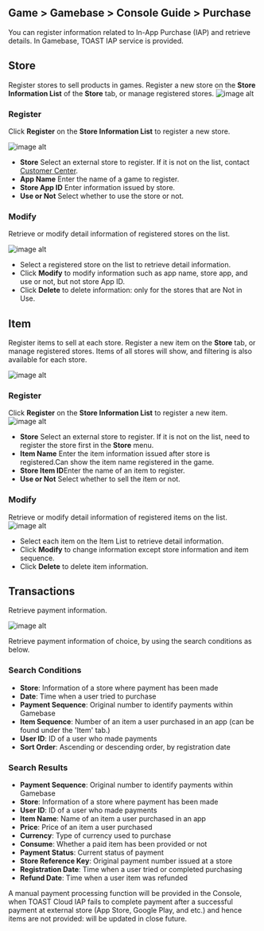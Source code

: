## Game > Gamebase > Console Guide > Purchase

You can register information related to In-App Purchase (IAP) and retrieve details.
In Gamebase, TOAST IAP service is provided.

## Store

Register stores to sell products in games. 
Register a new store on the **Store Information List** of the **Store** tab, or manage registered stores.
![image alt](http://static.toastoven.net/prod_gamebase/Operators_Guide/Console_IAP_App1_1.0.png)

### Register

Click **Register** on the **Store Information List** to register a new store.

![image alt](http://static.toastoven.net/prod_gamebase/Operators_Guide/Console_IAP_App2_1.0.png)

* **Store**  Select an external store to register.  If it is not on the list, contact [Customer Center](https://toast.com/support/inquiry).
* **App Name**   Enter the name of a game to register.
* **Store App ID**   Enter information issued by store.
* **Use or Not**  Select whether to use the store or not.

### Modify

Retrieve or modify detail information of registered stores on the list.

![image alt](http://static.toastoven.net/prod_gamebase/Operators_Guide/Console_IAP_App3_1.0.png)
- Select a registered store on the list to retrieve detail information.
- Click **Modify** to modify information such as app name, store app, and use or not, but not store App ID.
- Click **Delete** to delete information: only for the stores that are Not in Use.

## Item

Register items to sell at each store. 
Register a new item on the **Store** tab, or manage registered stores. Items of all stores will show, and filtering is also available for each store.

![image alt](http://static.toastoven.net/prod_gamebase/Operators_Guide/Console_IAP_Item1_1.0.png)

### Register

Click **Register** on the **Store Information List** to register a new item.
![image alt](http://static.toastoven.net/prod_gamebase/Operators_Guide/Console_IAP_Item2_1.0.png)

* **Store**  Select an external store to register.  If it is not on the list, need to register the store first in the **Store** menu.
* **Item Name** Enter the item information issued after store is registered.Can show the item name registered in the game.
* **Store Item ID**Enter the name of an item to register.
* **Use or Not**  Select whether to sell the item or not.

### Modify

Retrieve or modify detail information of registered items on the list.
![image alt](http://static.toastoven.net/prod_gamebase/Operators_Guide/Console_IAP_Item3_1.0.png)
- Select each item on the Item List to retrieve detail information.
- Click **Modify** to change information except store information and item sequence.
- Click **Delete** to delete item information.

## Transactions

Retrieve payment information.

![image alt](http://static.toastoven.net/prod_gamebase/Operators_Guide/Console_IAP_Transaction1_1.1.png)

Retrieve payment information of choice, by using the search conditions as below. 
### Search Conditions

- **Store**: Information of a store where payment has been made
- **Date**: Time when a user tried to purchase
- **Payment Sequence**: Original number to identify payments within Gamebase
- **Item Sequence**: Number of an item a user purchased in an app (can be found under the 'Item' tab.)
- **User ID**: ID of a user who made payments
- **Sort Order**: Ascending or descending order, by registration date

### Search Results
- **Payment Sequence**: Original number to identify payments within Gamebase
- **Store**: Information of a store where payment has been made
- **User ID**: ID of a user who made payments
- **Item Name**: Name of an item a user purchased in an app
- **Price**: Price of an item a user purchased
- **Currency**: Type of currency used to purchase
- **Consume**: Whether a paid item has been provided or not
- **Payment Status**: Current status of payment
- **Store Reference Key**: Original payment number issued at a store
- **Registration Date**: Time when a user tried or completed purchasing
- **Refund Date**: Time when a user item was refunded

A manual payment processing function will be provided in the Console, when TOAST Cloud IAP fails to complete payment after a successful payment at external store (App Store, Google Play, and etc.) and hence items are not provided: will be updated in close future.